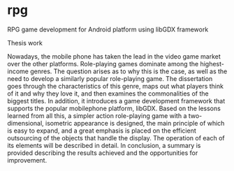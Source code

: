 # rpg
RPG game development for Android platform using libGDX framework

Thesis work

Nowadays, the mobile phone has taken the lead in the video game market over the other platforms. Role-playing games dominate among the highest-income genres. The question arises as to why this is the case, as well as the need to develop a similarly popular role-playing game.
The dissertation goes through the characteristics of this genre, maps out what players think of it and why they love it, and then examines the commonalities of the biggest titles. In addition, it introduces a game development framework that supports the popular mobilephone platform, libGDX.
Based on the lessons learned from all this, a simpler action role-playing game with a two-dimensional, isometric appearance is designed, the main principle of which is easy to expand, and a great emphasis is placed on the efficient outsourcing of the objects that handle the display. The operation of each of its elements will be described in detail.
In conclusion, a summary is provided describing the results achieved and the opportunities for improvement. 
